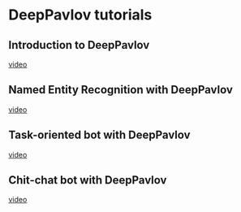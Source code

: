 # DeepPavlov tutorials

## Introduction to DeepPavlov

[video](https://youtu.be/ElO7_wbtO6g)

## Named Entity Recognition with DeepPavlov

[video](https://youtu.be/6HlL87PWxXU)

## Task-oriented bot with DeepPavlov

[video](https://youtu.be/uvH1zB7qahI)

## Chit-chat bot with DeepPavlov

[video](https://youtu.be/G1TkCkoghC8)
